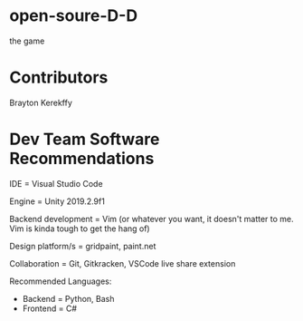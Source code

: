 # open-soure-D-D
the game 
# Contributors
Brayton Kerekffy
# Dev Team Software Recommendations
IDE = Visual Studio Code

Engine = Unity 2019.2.9f1

Backend development = Vim (or whatever you want, it doesn't matter to me. Vim is kinda tough to get the hang of)

Design platform/s = gridpaint, paint.net

Collaboration = Git, Gitkracken, VSCode live share extension

Recommended Languages:
* Backend = Python, Bash
* Frontend = C#
